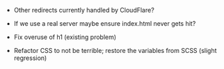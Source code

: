 - Other redirects currently handled by CloudFlare?

- If we use a real server maybe ensure index.html never gets hit?

- Fix overuse of h1 (existing problem)

- Refactor CSS to not be terrible; restore the variables from SCSS (slight regression)
